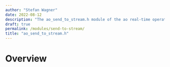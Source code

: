 ```yaml
---
author: "Stefan Wagner"
date: 2022-08-12
description: "The ao_send_to_stream.h module of the ao real-time operating system."
draft: true
permalink: /modules/send-to-stream/
title: "ao_send_to_stream.h"
---
```


# Overview
